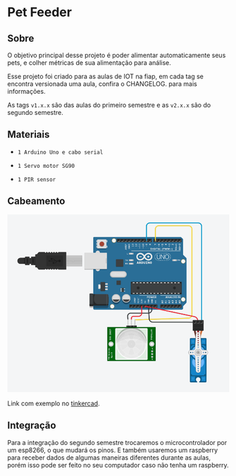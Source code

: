 # Pet Feeder

## Sobre

O objetivo principal desse projeto é poder alimentar automaticamente seus pets, e colher métricas de sua alimentação para análise.

Esse projeto foi criado para as aulas de IOT na fiap, em cada tag se encontra versionada uma aula, confira o CHANGELOG. para mais informações.

As tags `v1.x.x` são das aulas do primeiro semestre e as `v2.x.x` são do segundo semestre.

## Materiais

* `1 Arduino Uno e cabo serial`

* `1 Servo motor SG90`

* `1 PIR sensor`

## Cabeamento

![wiring](wiring.png)

Link com exemplo no [tinkercad](https://www.tinkercad.com/things/8q8TVHKfOPz-pet-feeder).

## Integração

Para a integração do segundo semestre trocaremos o microcontrolador por um esp8266, o que mudará os pinos.
E também usaremos um raspberry para receber dados de algumas maneiras diferentes durante as aulas, porém isso pode ser feito no seu computador caso não tenha um raspberry.
